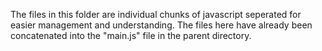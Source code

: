 The files in this folder are individual chunks of javascript seperated for easier management and understanding. The files here have
already been concatenated into the "main.js" file in the parent directory.
